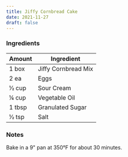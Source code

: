 ```yaml
---
title: Jiffy Cornbread Cake
date: 2021-11-27
draft: false
---
```


### Ingredients

| Amount | Ingredient          |
|--------|---------------------|
| 1 box  | Jiffy Cornbread Mix |
| 2 ea   | Eggs                |
| 1⁄2 cup  | Sour Cream          |
| 1⁄4 cup  | Vegetable Oil       |
| 1 tbsp | Granulated Sugar    |
| 1⁄2 tsp  | Salt                |

### Notes

Bake in a 9" pan at 350°F for about 30 minutes.
